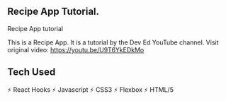 ## Recipe App Tutorial.
Recipe App tutorial

This is a Recipe App. It is a tutorial by the Dev Ed YouTube channel. Visit original video: https://youtu.be/U9T6YkEDkMo

## Tech Used

⚡️ React Hooks
⚡️ Javascript
⚡️ CSS3
⚡️ Flexbox
⚡️ HTML/5

